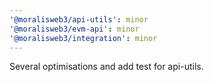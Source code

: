 ```yaml
---
'@moralisweb3/api-utils': minor
'@moralisweb3/evm-api': minor
'@moralisweb3/integration': minor
---
```


Several optimisations and add test for api-utils.
